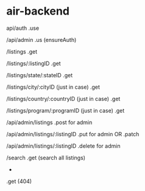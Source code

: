 # air-backend

api/auth
.use

/api/admin
.us (ensureAuth)

/listings
.get

/listings/:listingID
.get

/listings/state/:stateID
.get

/listings/city/:cityID (just in case)
.get

/listings/country/:countryID (just in case)
.get

/listings/program/:programID (just in case)
.get

/api/admin/listings
.post for admin

/api/admin/listings/:listingID
.put for admin
OR .patch

/api/admin/listings/:listingID
.delete for admin

/search
.get
(search all listings)

*
.get (404)
